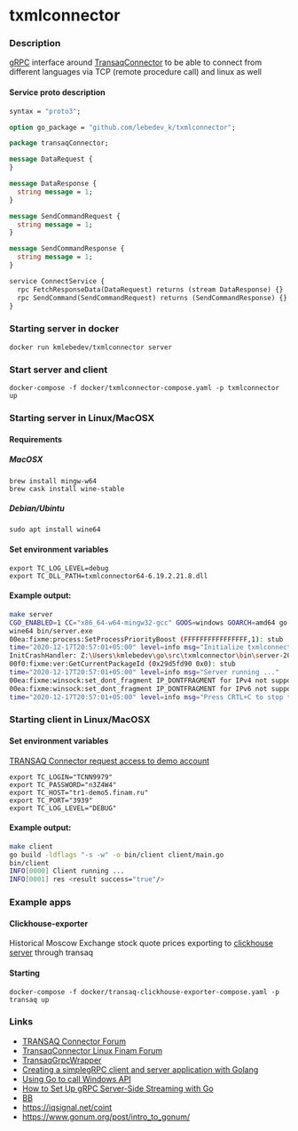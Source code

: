 # txmlconnector

### Description

[gRPC](https://grpc.io/) interface around 
[TransaqConnector](https://www.finam.ru/howtotrade/tconnector/)
to be able to connect from different languages via TCP (remote procedure call) and linux as well 

#### Service proto description

```protobuf
syntax = "proto3";

option go_package = "github.com/lebedev_k/txmlconnector";

package transaqConnector;

message DataRequest {
}

message DataResponse {
  string message = 1;
}

message SendCommandRequest {
  string message = 1;
}

message SendCommandResponse {
  string message = 1;
}

service ConnectService {
  rpc FetchResponseData(DataRequest) returns (stream DataResponse) {}
  rpc SendCommand(SendCommandRequest) returns (SendCommandResponse) {}
}
```

### Starting server in docker
```
docker run kmlebedev/txmlconnector server
```

### Start server and client
```
docker-compose -f docker/txmlconnector-compose.yaml -p txmlconnector up
```

### Starting server in Linux/MacOSX

#### Requirements
##### MacOSX

```shell
brew install mingw-w64 
brew cask install wine-stable
```
##### Debian/Ubintu

```shell
sudo apt install wine64
```

#### Set environment variables

```shell
export TC_LOG_LEVEL=debug
export TC_DLL_PATH=txmlconnector64-6.19.2.21.8.dll
```

#### Example output:

```bash
make server
CGO_ENABLED=1 CC="x86_64-w64-mingw32-gcc" GOOS=windows GOARCH=amd64 go build -ldflags "-s -w" -o bin/server.exe server/main.go
wine64 bin/server.exe
00ea:fixme:process:SetProcessPriorityBoost (FFFFFFFFFFFFFFFF,1): stub
time="2020-12-17T20:57:01+05:00" level=info msg="Initialize txmlconnector"
InitCrashHandler: Z:\Users\kmlebedev\go\src\txmlconnector\bin\server-201217-205701.mdmp
00f0:fixme:ver:GetCurrentPackageId (0x29d5fd90 0x0): stub
time="2020-12-17T20:57:01+05:00" level=info msg="Server running ..."
00ea:fixme:winsock:set_dont_fragment IP_DONTFRAGMENT for IPv4 not supported in this platform
00ea:fixme:winsock:set_dont_fragment IP_DONTFRAGMENT for IPv6 not supported in this platform
time="2020-12-17T20:57:01+05:00" level=info msg="Press CRTL+C to stop the server..."
```

### Starting client in Linux/MacOSX

#### Set environment variables
[TRANSAQ Connector request access to demo account](https://www.finam.ru/howtotrade/tconnector00002/?program=Transaq%20Connector)

```
export TC_LOGIN="TCNN9979"
export TC_PASSWORD="n3Z4W4"
export TC_HOST="tr1-demo5.finam.ru"
export TC_PORT="3939"
export TC_LOG_LEVEL="DEBUG"
```

#### Example output:
```bash
make client
go build -ldflags "-s -w" -o bin/client client/main.go
bin/client
INFO[0000] Client running ...                           
INFO[0001] res <result success="true"/> 
```

### Example apps
#### Clickhouse-exporter
Historical Moscow Exchange stock quote prices exporting to [clickhouse server](https://clickhouse.tech/) through transaq 
#### Starting
```
docker-compose -f docker/transaq-clickhouse-exporter-compose.yaml -p transaq up
```

### Links
 - [TRANSAQ Connector Forum](http://www.transaq.ru/forum/index.php?board=6.0)
 - [TransaqConnector Linux Finam Forum](https://forum.finam.ru/posts/t109457-TransaqConnector-Linux)
 - [TransaqGrpcWrapper](https://github.com/ivanantipin/transaqgrpc)
 - [Creating a simplegRPC client and server application with Golang](http://www.inanzzz.com/index.php/post/fczr/creating-a-simple-grpc-client-and-server-application-with-golang)
 - [Using Go to call Windows API](https://medium.com/@justen.walker/breaking-all-the-rules-using-go-to-call-windows-api-2cbfd8c79724)
 - [How to Set Up gRPC Server-Side Streaming with Go](https://www.freecodecamp.org/news/grpc-server-side-streaming-with-go/)
 - [BB](https://www.investopedia.com/terms/b/bollingerbands.asp)
 - https://iqsignal.net/coint
 - https://www.gonum.org/post/intro_to_gonum/
 